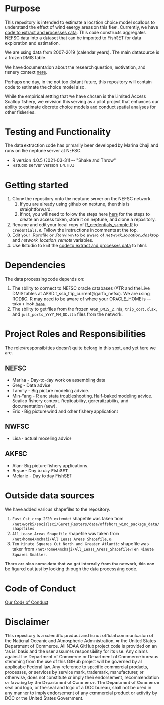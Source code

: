 # Purpose
This repository is intended to estimate a location choice model scallops to understand the effect of wind energy areas on this fleet.  Currently, we have [code to extract and processes data](data_extraction_and_processing_code.Rmd). This code constructs aggregates NEFSC data into a dataset that can be imported to FishSET for data exploration and estimation.

We are using data from 2007-2019 (calendar years).  The main datasource is a frozen DMIS table.  

We have documentation about the research question, motivation, and fishery context [here](effort_displacement_overview.Rmd).

Perhaps one day, in the not too distant future, this repository will contain code to estimate the choice model also.

While the empirical setting that we have chosen is the Limited Access Scallop fishery, we envision this serving as a pilot project that enhances our ability to estimate discrete choice models and conduct spatial analyses for other fisheries.
# Testing and Functionality

The data extraction code has primarily been developed by Marina Chaji and runs on the neptune server at NEFSC. 
*   R version 4.0.5 (2021-03-31) -- "Shake and Throw"
*   Rstudio server Version 1.4.1103

# Getting started

1.  Clone the repository onto the neptune server on the NEFSC network.
    1.  If you are already using github on neptune, then this is straightforward.
    1.  If not, you will need to follow the steps here [here](https://github.com/NEFSC/READ-SSB-LEE-On-the-servers) for the steps to create an access token, store it on neptune, and clone a repository.
1.  Rename and edit your local copy of [R_credentials_sample.R](R_credentials_sample.R) to `credentials.R`. Follow the instructions in comments at the top.
1.  Edit your .Rprofile or .Renviron to be aware of *network_location_desktop* and *network_location_remote* variables.
1.  Use Rstudio to knit the [code to extract and processes data](data_extraction_and_processing_code.Rmd) to html.
    
# Dependencies

The data processing code depends on:

1.  The ability to connect to NEFSC oracle databases (VTR and the Live DMIS tables at APSD.t_ssb_trip_current@garfo_nefsc).  We are using RODBC.  R may need to be aware of where your ORACLE_HOME is  -- take a look [here](https://github.com/NEFSC/READ-SSB-LEE-On-the-servers).  
2.  The ability to get files from the frozen `APSD_DMIS_2.rda`, `trip_cost.xlsx`, and `just_ports_YYYY_MM_DD.dta` files from the network.

# Project Roles and Responsibilities

The roles/responsibilties doesn't quite belong in this spot, and yet here we are.

## NEFSC 

* Marina - Day-to-day work on assembling data
* Greg - Data advice
* Tammy - Big picture modeling advice.
* Min-Yang - R and stata troubleshooting.  Half-baked modeling advice. Scallop fishery context. Replicability, generalizability, and documentation (new).
* Eric - Big picture wind and other fishery applications

## NWFSC

* Lisa - actual modeling advice

## AKFSC  

* Alan- Big picture fishery applications.
* Bryce - Day to day FishSET
* Melanie -  Day to day FishSET 


# Outside data sources
We have added various shapefiles to the repository. 
1.  `East_Cst_crop_2020_extended` shapefile was taken from `/net/work5/socialsci/Geret_Rasters/data/offshore_wind_package_data/shapefiles`
2.  `All_Lease_Areas_Shapefile` shapefile was taken from `/net/home4/mchaji/All_Lease_Areas_Shapefile`, a
3.  `Ten Minute Squares Cut North and Greater Atlantic` shapefile was taken from `/net/home4/mchaji/All_Lease_Areas_Shapefile/Ten Minute Squares Smaller`.  

There are also some data that we get internally from the network, this can be figured out just by looking through the data processsing code.


# Code of Conduct

[Our Code of Conduct](code_of_conduct.md)

# Disclaimer
This repository is a scientific product and is not official communication of the National Oceanic and Atmospheric Administration, or the United States Department of Commerce. All NOAA GitHub project code is provided on an ‘as is’ basis and the user assumes responsibility for its use. Any claims against the Department of Commerce or Department of Commerce bureaus stemming from the use of this GitHub project will be governed by all applicable Federal law. Any reference to specific commercial products, processes, or services by service mark, trademark, manufacturer, or otherwise, does not constitute or imply their endorsement, recommendation or favoring by the Department of Commerce. The Department of Commerce seal and logo, or the seal and logo of a DOC bureau, shall not be used in any manner to imply endorsement of any commercial product or activity by DOC or the United States Government.
